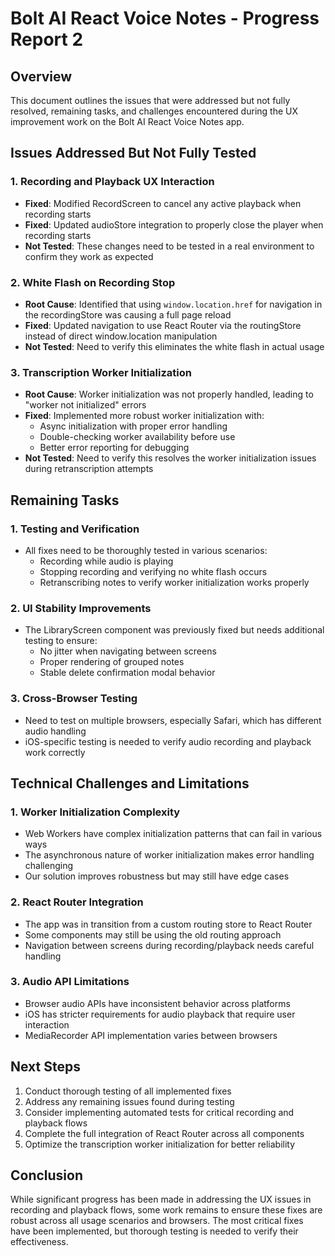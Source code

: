 # Bolt AI React Voice Notes - Progress Report 2

## Overview
This document outlines the issues that were addressed but not fully resolved, remaining tasks, and challenges encountered during the UX improvement work on the Bolt AI React Voice Notes app.

## Issues Addressed But Not Fully Tested

### 1. Recording and Playback UX Interaction
- **Fixed**: Modified RecordScreen to cancel any active playback when recording starts
- **Fixed**: Updated audioStore integration to properly close the player when recording starts
- **Not Tested**: These changes need to be tested in a real environment to confirm they work as expected

### 2. White Flash on Recording Stop
- **Root Cause**: Identified that using `window.location.href` for navigation in the recordingStore was causing a full page reload
- **Fixed**: Updated navigation to use React Router via the routingStore instead of direct window.location manipulation
- **Not Tested**: Need to verify this eliminates the white flash in actual usage

### 3. Transcription Worker Initialization
- **Root Cause**: Worker initialization was not properly handled, leading to "worker not initialized" errors
- **Fixed**: Implemented more robust worker initialization with:
  - Async initialization with proper error handling
  - Double-checking worker availability before use
  - Better error reporting for debugging
- **Not Tested**: Need to verify this resolves the worker initialization issues during retranscription attempts

## Remaining Tasks

### 1. Testing and Verification
- All fixes need to be thoroughly tested in various scenarios:
  - Recording while audio is playing
  - Stopping recording and verifying no white flash occurs
  - Retranscribing notes to verify worker initialization works properly

### 2. UI Stability Improvements
- The LibraryScreen component was previously fixed but needs additional testing to ensure:
  - No jitter when navigating between screens
  - Proper rendering of grouped notes
  - Stable delete confirmation modal behavior

### 3. Cross-Browser Testing
- Need to test on multiple browsers, especially Safari, which has different audio handling
- iOS-specific testing is needed to verify audio recording and playback work correctly

## Technical Challenges and Limitations

### 1. Worker Initialization Complexity
- Web Workers have complex initialization patterns that can fail in various ways
- The asynchronous nature of worker initialization makes error handling challenging
- Our solution improves robustness but may still have edge cases

### 2. React Router Integration
- The app was in transition from a custom routing store to React Router
- Some components may still be using the old routing approach
- Navigation between screens during recording/playback needs careful handling

### 3. Audio API Limitations
- Browser audio APIs have inconsistent behavior across platforms
- iOS has stricter requirements for audio playback that require user interaction
- MediaRecorder API implementation varies between browsers

## Next Steps

1. Conduct thorough testing of all implemented fixes
2. Address any remaining issues found during testing
3. Consider implementing automated tests for critical recording and playback flows
4. Complete the full integration of React Router across all components
5. Optimize the transcription worker initialization for better reliability

## Conclusion
While significant progress has been made in addressing the UX issues in recording and playback flows, some work remains to ensure these fixes are robust across all usage scenarios and browsers. The most critical fixes have been implemented, but thorough testing is needed to verify their effectiveness.
